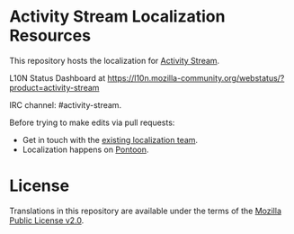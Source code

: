 # Activity Stream Localization Resources

This repository hosts the localization for [Activity Stream](https://github.com/mozilla/activity-stream).

L10N Status Dashboard at https://l10n.mozilla-community.org/webstatus/?product=activity-stream

IRC channel: #activity-stream.

Before trying to make edits via pull requests:
* Get in touch with the [existing localization team](https://wiki.mozilla.org/L10n:Teams).
* Localization happens on [Pontoon](https://pontoon.mozilla.org/projects/activity-stream-new-tab/).

# License

Translations in this repository are available under the terms of the [Mozilla Public License v2.0](http://www.mozilla.org/MPL/2.0/).
